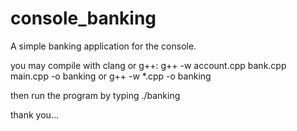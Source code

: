 # console_banking
A simple banking application for the console.

you may compile with clang or g++:
  g++ -w account.cpp bank.cpp main.cpp -o banking
or
  g++ -w *.cpp -o banking
  
then run the program by typing ./banking

thank you...
